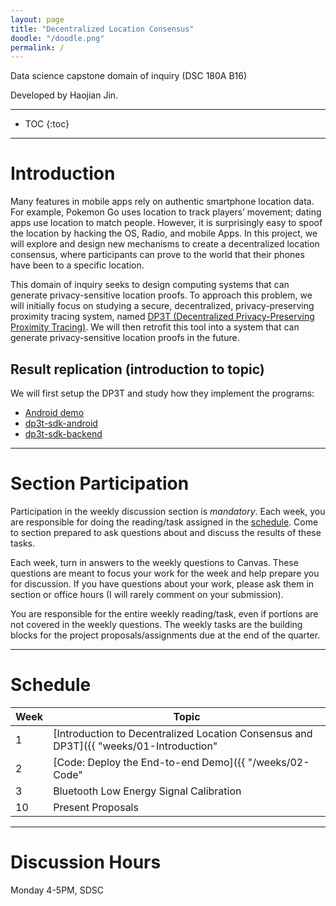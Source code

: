 ```yaml
---
layout: page
title: "Decentralized Location Consensus"
doodle: "/doodle.png"
permalink: /
---
```


Data science capstone domain of inquiry (DSC 180A B16)

Developed by Haojian Jin.

---
* TOC
{:toc}

---

# Introduction

Many features in mobile apps rely on authentic smartphone location data. For example, Pokemon Go uses location to track players’ movement; dating apps use location to match people. However, it is surprisingly easy to spoof the location by hacking the OS, Radio, and mobile Apps. In this project, we will explore and design new mechanisms to create a decentralized location consensus, where participants can prove to the world that their phones have been to a specific location. 


This domain of inquiry seeks to design computing systems that can generate privacy-sensitive location proofs.
To approach this problem, we will initially focus on studying a secure, decentralized, privacy-preserving proximity tracing system, named [DP3T (Decentralized Privacy-Preserving Proximity Tracing)](https://github.com/DP-3T/documents). We will then retrofit this tool into a system that can generate privacy-sensitive location proofs in the future. 



## Result replication (introduction to topic)

We will first setup the DP3T and study how they implement the programs:
* [Android demo](https://github.com/DP-3T/dp3t-app-android-demo)
* [dp3t-sdk-android](https://github.com/DP-3T/dp3t-sdk-android)
* [dp3t-sdk-backend](https://github.com/DP-3T/dp3t-sdk-backend)


---

# Section Participation

Participation in the weekly discussion section is *mandatory*. Each
week, you are responsible for doing the reading/task assigned in the
[schedule](#schedule). Come to section prepared to ask questions about
and discuss the results of these tasks.

Each week, turn in answers to the weekly questions to Canvas. These
questions are meant to focus your work for the week and help prepare
you for discussion. If you have questions about your work, please ask
them in section or office hours (I will rarely comment on your
submission).

You are responsible for the entire weekly reading/task, even if
portions are not covered in the weekly questions. The weekly tasks are
the building blocks for the project proposals/assignments due at the
end of the quarter.

---

# Schedule

|Week|Topic|
|--|--|
|1|[Introduction to Decentralized Location Consensus and DP3T]({{ "weeks/01-Introduction" | absolute_url }})|
|2|[Code: Deploy the End-to-end Demo]({{ "/weeks/02-Code" | absolute_url }})|
|3| Bluetooth Low Energy Signal Calibration |
|10|Present Proposals|

<!-- |3|[Creating Graphs from Code; What is Malware?]({{ "/weeks/03-Android-Graphs" | absolute_url }})| -->
<!-- |4|[Graph Invariants as Measurements]({{ "/weeks/04-Graph-Features" | absolute_url }})| -->
<!-- |5|[Building a Baseline Model]({{ "/weeks/05-Baseline-Model" | absolute_url }})| -->
<!-- |6|[Evalulating the HinDroid Result]({{ "/weeks/06-Hindroid" | absolute_url }})| -->
<!-- |7|[Graph Embedding I: node2vec]({{ "/weeks/07-Graph-Embeddings-I" | absolute_url }})| -->
<!-- |8|[Graph Embedding II: metapath2vec]({{ "/weeks/08-Graph-Embeddings-II" | absolute_url }})| -->
<!-- |9|[Production and Adversarial ML]({{ "/weeks/09-Adversarial-ML" | absolute_url }})| -->

---

# Discussion Hours

Monday 4-5PM, SDSC 



